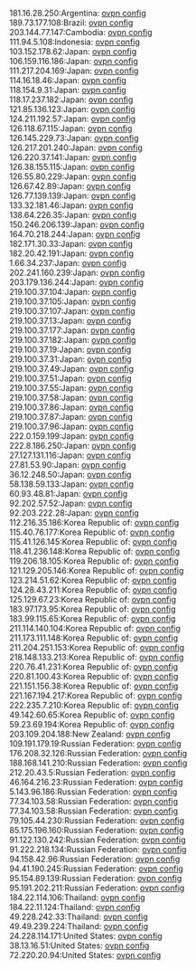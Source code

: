 181.16.28.250:Argentina: [ovpn config](vpn/181_16_28_250.ovpn)  
189.73.177.108:Brazil: [ovpn config](vpn/189_73_177_108.ovpn)  
203.144.77.147:Cambodia: [ovpn config](vpn/203_144_77_147.ovpn)  
111.94.5.108:Indonesia: [ovpn config](vpn/111_94_5_108.ovpn)  
103.152.178.62:Japan: [ovpn config](vpn/103_152_178_62.ovpn)  
106.159.116.186:Japan: [ovpn config](vpn/106_159_116_186.ovpn)  
111.217.204.169:Japan: [ovpn config](vpn/111_217_204_169.ovpn)  
114.16.18.46:Japan: [ovpn config](vpn/114_16_18_46.ovpn)  
118.154.9.31:Japan: [ovpn config](vpn/118_154_9_31.ovpn)  
118.17.237.182:Japan: [ovpn config](vpn/118_17_237_182.ovpn)  
121.85.136.123:Japan: [ovpn config](vpn/121_85_136_123.ovpn)  
124.211.192.57:Japan: [ovpn config](vpn/124_211_192_57.ovpn)  
126.118.67.115:Japan: [ovpn config](vpn/126_118_67_115.ovpn)  
126.145.229.73:Japan: [ovpn config](vpn/126_145_229_73.ovpn)  
126.217.201.240:Japan: [ovpn config](vpn/126_217_201_240.ovpn)  
126.220.37.141:Japan: [ovpn config](vpn/126_220_37_141.ovpn)  
126.38.155.115:Japan: [ovpn config](vpn/126_38_155_115.ovpn)  
126.55.80.229:Japan: [ovpn config](vpn/126_55_80_229.ovpn)  
126.67.42.89:Japan: [ovpn config](vpn/126_67_42_89.ovpn)  
126.77.139.139:Japan: [ovpn config](vpn/126_77_139_139.ovpn)  
133.32.181.46:Japan: [ovpn config](vpn/133_32_181_46.ovpn)  
138.64.226.35:Japan: [ovpn config](vpn/138_64_226_35.ovpn)  
150.246.206.139:Japan: [ovpn config](vpn/150_246_206_139.ovpn)  
164.70.218.244:Japan: [ovpn config](vpn/164_70_218_244.ovpn)  
182.171.30.33:Japan: [ovpn config](vpn/182_171_30_33.ovpn)  
182.20.42.191:Japan: [ovpn config](vpn/182_20_42_191.ovpn)  
1.66.34.237:Japan: [ovpn config](vpn/1_66_34_237.ovpn)  
202.241.160.239:Japan: [ovpn config](vpn/202_241_160_239.ovpn)  
203.179.136.244:Japan: [ovpn config](vpn/203_179_136_244.ovpn)  
219.100.37.104:Japan: [ovpn config](vpn/219_100_37_104.ovpn)  
219.100.37.105:Japan: [ovpn config](vpn/219_100_37_105.ovpn)  
219.100.37.107:Japan: [ovpn config](vpn/219_100_37_107.ovpn)  
219.100.37.13:Japan: [ovpn config](vpn/219_100_37_13.ovpn)  
219.100.37.177:Japan: [ovpn config](vpn/219_100_37_177.ovpn)  
219.100.37.182:Japan: [ovpn config](vpn/219_100_37_182.ovpn)  
219.100.37.19:Japan: [ovpn config](vpn/219_100_37_19.ovpn)  
219.100.37.31:Japan: [ovpn config](vpn/219_100_37_31.ovpn)  
219.100.37.49:Japan: [ovpn config](vpn/219_100_37_49.ovpn)  
219.100.37.51:Japan: [ovpn config](vpn/219_100_37_51.ovpn)  
219.100.37.55:Japan: [ovpn config](vpn/219_100_37_55.ovpn)  
219.100.37.58:Japan: [ovpn config](vpn/219_100_37_58.ovpn)  
219.100.37.86:Japan: [ovpn config](vpn/219_100_37_86.ovpn)  
219.100.37.87:Japan: [ovpn config](vpn/219_100_37_87.ovpn)  
219.100.37.96:Japan: [ovpn config](vpn/219_100_37_96.ovpn)  
222.0.159.199:Japan: [ovpn config](vpn/222_0_159_199.ovpn)  
222.8.186.250:Japan: [ovpn config](vpn/222_8_186_250.ovpn)  
27.127.131.116:Japan: [ovpn config](vpn/27_127_131_116.ovpn)  
27.81.53.90:Japan: [ovpn config](vpn/27_81_53_90.ovpn)  
36.12.248.50:Japan: [ovpn config](vpn/36_12_248_50.ovpn)  
58.138.59.133:Japan: [ovpn config](vpn/58_138_59_133.ovpn)  
60.93.48.81:Japan: [ovpn config](vpn/60_93_48_81.ovpn)  
92.202.57.52:Japan: [ovpn config](vpn/92_202_57_52.ovpn)  
92.203.222.28:Japan: [ovpn config](vpn/92_203_222_28.ovpn)  
112.216.35.186:Korea Republic of: [ovpn config](vpn/112_216_35_186.ovpn)  
115.40.76.177:Korea Republic of: [ovpn config](vpn/115_40_76_177.ovpn)  
115.41.126.145:Korea Republic of: [ovpn config](vpn/115_41_126_145.ovpn)  
118.41.236.148:Korea Republic of: [ovpn config](vpn/118_41_236_148.ovpn)  
119.206.18.105:Korea Republic of: [ovpn config](vpn/119_206_18_105.ovpn)  
121.129.205.146:Korea Republic of: [ovpn config](vpn/121_129_205_146.ovpn)  
123.214.51.62:Korea Republic of: [ovpn config](vpn/123_214_51_62.ovpn)  
124.28.43.211:Korea Republic of: [ovpn config](vpn/124_28_43_211.ovpn)  
125.129.67.23:Korea Republic of: [ovpn config](vpn/125_129_67_23.ovpn)  
183.97.173.95:Korea Republic of: [ovpn config](vpn/183_97_173_95.ovpn)  
183.99.115.65:Korea Republic of: [ovpn config](vpn/183_99_115_65.ovpn)  
211.114.140.104:Korea Republic of: [ovpn config](vpn/211_114_140_104.ovpn)  
211.173.111.148:Korea Republic of: [ovpn config](vpn/211_173_111_148.ovpn)  
211.204.251.153:Korea Republic of: [ovpn config](vpn/211_204_251_153.ovpn)  
218.148.133.213:Korea Republic of: [ovpn config](vpn/218_148_133_213.ovpn)  
220.76.41.231:Korea Republic of: [ovpn config](vpn/220_76_41_231.ovpn)  
220.81.100.43:Korea Republic of: [ovpn config](vpn/220_81_100_43.ovpn)  
221.151.156.38:Korea Republic of: [ovpn config](vpn/221_151_156_38.ovpn)  
221.167.194.217:Korea Republic of: [ovpn config](vpn/221_167_194_217.ovpn)  
222.235.7.210:Korea Republic of: [ovpn config](vpn/222_235_7_210.ovpn)  
49.142.60.65:Korea Republic of: [ovpn config](vpn/49_142_60_65.ovpn)  
59.23.69.194:Korea Republic of: [ovpn config](vpn/59_23_69_194.ovpn)  
203.109.204.188:New Zealand: [ovpn config](vpn/203_109_204_188.ovpn)  
109.191.179.19:Russian Federation: [ovpn config](vpn/109_191_179_19.ovpn)  
176.208.32.126:Russian Federation: [ovpn config](vpn/176_208_32_126.ovpn)  
188.168.141.210:Russian Federation: [ovpn config](vpn/188_168_141_210.ovpn)  
212.20.43.5:Russian Federation: [ovpn config](vpn/212_20_43_5.ovpn)  
46.164.216.23:Russian Federation: [ovpn config](vpn/46_164_216_23.ovpn)  
5.143.96.186:Russian Federation: [ovpn config](vpn/5_143_96_186.ovpn)  
77.34.103.58:Russian Federation: [ovpn config](vpn/77_34_103_58.ovpn)  
77.34.103.58:Russian Federation: [ovpn config](vpn/77_34_103_58.ovpn)  
79.105.44.230:Russian Federation: [ovpn config](vpn/79_105_44_230.ovpn)  
85.175.196.160:Russian Federation: [ovpn config](vpn/85_175_196_160.ovpn)  
91.122.130.242:Russian Federation: [ovpn config](vpn/91_122_130_242.ovpn)  
91.222.218.134:Russian Federation: [ovpn config](vpn/91_222_218_134.ovpn)  
94.158.42.96:Russian Federation: [ovpn config](vpn/94_158_42_96.ovpn)  
94.41.190.245:Russian Federation: [ovpn config](vpn/94_41_190_245.ovpn)  
95.154.89.139:Russian Federation: [ovpn config](vpn/95_154_89_139.ovpn)  
95.191.202.211:Russian Federation: [ovpn config](vpn/95_191_202_211.ovpn)  
184.22.114.106:Thailand: [ovpn config](vpn/184_22_114_106.ovpn)  
184.22.11.124:Thailand: [ovpn config](vpn/184_22_11_124.ovpn)  
49.228.242.33:Thailand: [ovpn config](vpn/49_228_242_33.ovpn)  
49.49.239.224:Thailand: [ovpn config](vpn/49_49_239_224.ovpn)  
24.228.114.171:United States: [ovpn config](vpn/24_228_114_171.ovpn)  
38.13.16.51:United States: [ovpn config](vpn/38_13_16_51.ovpn)  
72.220.20.94:United States: [ovpn config](vpn/72_220_20_94.ovpn)  
